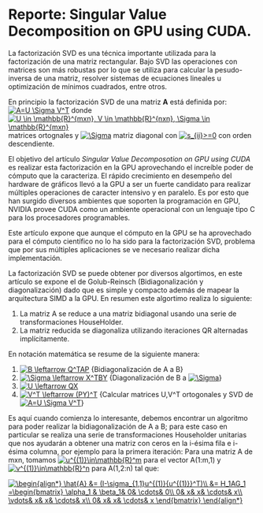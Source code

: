 # Reporte: Singular Value Decomposition on GPU using CUDA.

La factorización SVD es una técnica importante utilizada para la factorización de una matriz rectangular. Bajo SVD las
operaciones con matrices son más robustas por lo que se utiliza para calcular la pesudo-inversa de una matriz, resolver sistemas
de ecuaciones lineales u optimización de mínimos cuadrados, entre otros.

En principio la factorización SVD de una matriz **A** está definida por:
<a href="http://www.codecogs.com/eqnedit.php?latex=A=U&space;\Sigma&space;V^T" target="_blank"><img src="http://latex.codecogs.com/gif.latex?A=U&space;\Sigma&space;V^T" title="A=U \Sigma V^T" /></a>
donde <a href="http://www.codecogs.com/eqnedit.php?latex=U&space;\in&space;\mathbb{R}^{mxn},&space;V&space;\in&space;\mathbb{R}^{nxn},&space;\Sigma&space;\in&space;\mathbb{R}^{mxn}" target="_blank"><img src="http://latex.codecogs.com/gif.latex?U&space;\in&space;\mathbb{R}^{mxn},&space;V&space;\in&space;\mathbb{R}^{nxn},&space;\Sigma&space;\in&space;\mathbb{R}^{mxn}" title="U \in \mathbb{R}^{mxn}, V \in \mathbb{R}^{nxn}, \Sigma \in \mathbb{R}^{mxn}" /></a> matrices
ortognales y <a href="http://www.codecogs.com/eqnedit.php?latex=\Sigma" target="_blank"><img src="http://latex.codecogs.com/gif.latex?\Sigma" title="\Sigma" /></a> matriz diagonal con <a href="http://www.codecogs.com/eqnedit.php?latex=s_{ii}>=0" target="_blank"><img src="http://latex.codecogs.com/gif.latex?s_{ii}>=0" title="s_{ii}>=0" /></a> con orden descendiente.

El objetivo del artículo _Singular Value Decomposotion on GPU using CUDA_ es realizar esta factorización en la GPU aprovechando el increíble poder de cómputo que la caracteriza. El rápido crecimiento 
en desempeño del hardware de gráficos llevó a la GPU a ser un fuerte candidato para realizar múltiples operaciones de caracter intensivo
y en paralelo. Es por esto que han surgido diversos ambientes que soporten la programación en GPU, NVIDIA provee CUDA como un ambiente operacional
con un lenguaje tipo C para los procesadores programables.

Este artículo expone que aunque el cómputo en la GPU se ha aprovechado para el cómputo científico no lo ha sido para la factorización SVD, problema
que por sus múltiples aplicaciones se ve necesario realizar dicha implementación.

La factorización SVD se puede obtener por diversos algortimos, en este artículo se expone el de Golub-Reinsch (Bidiagonalización y diagonalización) dado que es simple y compacto además
de mapear la arquitectura SIMD a la GPU. En resumen este algortimo realiza lo siguiente:

  1. La matriz A se reduce a una matriz bidiagonal usando una serie de transformaciones HouseHolder.
  2. La matriz reducida se diagonaliza utilizando iteraciones QR alternadas implícitamente.

En notación matemática se resume de la siguiente manera:

  1. <a href="http://www.codecogs.com/eqnedit.php?latex=B&space;\leftarrow&space;Q^TAP" target="_blank"><img src="http://latex.codecogs.com/gif.latex?B&space;\leftarrow&space;Q^TAP" title="B \leftarrow Q^TAP" /></a> {Bidiagonalización de A a B}
  2. <a href="http://www.codecogs.com/eqnedit.php?latex=\Sigma&space;\leftarrow&space;X^TBY" target="_blank"><img src="http://latex.codecogs.com/gif.latex?\Sigma&space;\leftarrow&space;X^TBY" title="\Sigma \leftarrow X^TBY" /></a> {Diagonalización de B a <a href="http://www.codecogs.com/eqnedit.php?latex=\Sigma" target="_blank"><img src="http://latex.codecogs.com/gif.latex?\Sigma" title="\Sigma" /></a>}
  3. <a href="http://www.codecogs.com/eqnedit.php?latex=U&space;\leftarrow&space;QX" target="_blank"><img src="http://latex.codecogs.com/gif.latex?U&space;\leftarrow&space;QX" title="U \leftarrow QX" /></a>
  4. <a href="http://www.codecogs.com/eqnedit.php?latex=V^T&space;\leftarrow&space;(PY)^T" target="_blank"><img src="http://latex.codecogs.com/gif.latex?V^T&space;\leftarrow&space;(PY)^T" title="V^T \leftarrow (PY)^T" /></a> {Calcular matrices U,V^T ortogonales y SVD de <a href="http://www.codecogs.com/eqnedit.php?latex=A=U&space;\Sigma&space;V^T" target="_blank"><img src="http://latex.codecogs.com/gif.latex?A=U&space;\Sigma&space;V^T" title="A=U \Sigma V^T" /></a>}

Es aquí cuando comienza lo interesante, debemos encontrar un algoritmo para poder realizar la bidiagonalización de A a B; para este caso en particular se
realiza una serie de transformaciones Householder unitarias que nos ayudarán a obtener una matriz con ceros en la i-ésima fila e i-ésima columna, por ejemplo para la primera iteración: Para una matriz A de mxn, tomamos <a href="http://www.codecogs.com/eqnedit.php?latex=u^{(1)}\in\mathbb{R}^m" target="_blank"><img src="http://latex.codecogs.com/gif.latex?u^{(1)}\in\mathbb{R}^m" title="u^{(1)}\in\mathbb{R}^m" /></a> para el vector A(1:m,1) y <a href="http://www.codecogs.com/eqnedit.php?latex=v^{(1)}\in\mathbb{R}^n" target="_blank"><img src="http://latex.codecogs.com/gif.latex?v^{(1)}\in\mathbb{R}^n" title="v^{(1)}\in\mathbb{R}^n" /></a> para A(1,2:n)
tal que:

<a href="http://www.codecogs.com/eqnedit.php?latex=\begin{align*}&space;\hat{A}&space;&=&space;(I-\sigma_{1,1}u^{(1)}{u^{(1)}}^T)\\&space;&=&space;H_1AG_1&space;=\begin{bmatrix}&space;\alpha_1&space;&&space;\beta_1&&space;0&&space;\cdots&&space;0\\&space;0&&space;x&&space;x&&space;\cdots&&space;x\\&space;\vdots&&space;x&&space;x&&space;\cdots&&space;x\\&space;0&&space;x&&space;x&&space;\cdots&&space;x&space;\end{bmatrix}&space;\end{align*}" target="_blank"><img src="http://latex.codecogs.com/gif.latex?\begin{align*}&space;\hat{A}&space;&=&space;(I-\sigma_{1,1}u^{(1)}{u^{(1)}}^T)\\&space;&=&space;H_1AG_1&space;=\begin{bmatrix}&space;\alpha_1&space;&&space;\beta_1&&space;0&&space;\cdots&&space;0\\&space;0&&space;x&&space;x&&space;\cdots&&space;x\\&space;\vdots&&space;x&&space;x&&space;\cdots&&space;x\\&space;0&&space;x&&space;x&&space;\cdots&&space;x&space;\end{bmatrix}&space;\end{align*}" title="\begin{align*} \hat{A} &= (I-\sigma_{1,1}u^{(1)}{u^{(1)}}^T)\\ &= H_1AG_1 =\begin{bmatrix} \alpha_1 & \beta_1& 0& \cdots& 0\\ 0& x& x& \cdots& x\\ \vdots& x& x& \cdots& x\\ 0& x& x& \cdots& x \end{bmatrix} \end{align*}" /></a>
